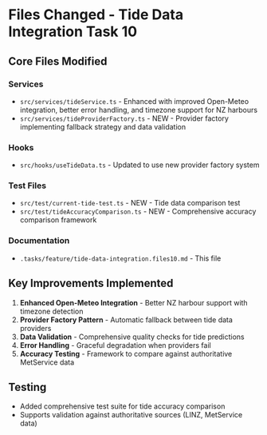 # Files Changed - Tide Data Integration Task 10

## Core Files Modified

### Services
- `src/services/tideService.ts` - Enhanced with improved Open-Meteo integration, better error handling, and timezone support for NZ harbours
- `src/services/tideProviderFactory.ts` - NEW - Provider factory implementing fallback strategy and data validation

### Hooks  
- `src/hooks/useTideData.ts` - Updated to use new provider factory system

### Test Files
- `src/test/current-tide-test.ts` - NEW - Tide data comparison test
- `src/test/tideAccuracyComparison.ts` - NEW - Comprehensive accuracy comparison framework

### Documentation
- `.tasks/feature/tide-data-integration.files10.md` - This file

## Key Improvements Implemented

1. **Enhanced Open-Meteo Integration** - Better NZ harbour support with timezone detection
2. **Provider Factory Pattern** - Automatic fallback between tide data providers  
3. **Data Validation** - Comprehensive quality checks for tide predictions
4. **Error Handling** - Graceful degradation when providers fail
5. **Accuracy Testing** - Framework to compare against authoritative MetService data

## Testing
- Added comprehensive test suite for tide accuracy comparison
- Supports validation against authoritative sources (LINZ, MetService data)
